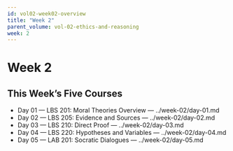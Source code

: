 ```yaml
---
id: vol02-week02-overview
title: "Week 2"
parent_volume: vol-02-ethics-and-reasoning
week: 2
---
```


# Week 2

## This Week’s Five Courses
- Day 01 — LBS 201: Moral Theories Overview — ../week-02/day-01.md
- Day 02 — LBS 205: Evidence and Sources — ../week-02/day-02.md
- Day 03 — LBS 210: Direct Proof — ../week-02/day-03.md
- Day 04 — LBS 220: Hypotheses and Variables — ../week-02/day-04.md
- Day 05 — LAB 201: Socratic Dialogues — ../week-02/day-05.md

